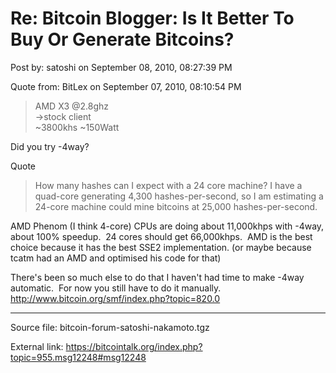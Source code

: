 # Re: Bitcoin Blogger: Is It Better To Buy Or Generate Bitcoins?

Post by: satoshi on September 08, 2010, 08:27:39 PM

Quote from: BitLex on September 07, 2010, 08:10:54 PM

> AMD X3 @2.8ghz<br>
> -\>stock client<br>
> ~3800khs ~150Watt

Did you try -4way?

Quote

> How many hashes can I expect with a 24 core machine? I have a quad-core generating 4,300 hashes-per-second, so I am estimating a 24-core machine could mine bitcoins at 25,000 hashes-per-second.

AMD Phenom (I think 4-core) CPUs are doing about 11,000khps with -4way, about 100% speedup. &nbsp;24 cores should get 66,000khps. &nbsp;AMD is the best choice because it has the best SSE2 implementation. (or maybe because tcatm had an AMD and optimised his code for that)

There's been so much else to do that I haven't had time to make -4way automatic. &nbsp;For now you still have to do it manually.<br>
http://www.bitcoin.org/smf/index.php?topic=820.0

---

Source file: bitcoin-forum-satoshi-nakamoto.tgz

External link: https://bitcointalk.org/index.php?topic=955.msg12248#msg12248
